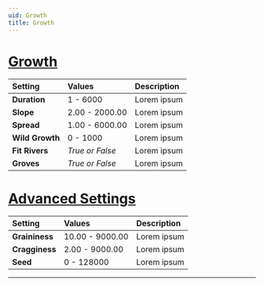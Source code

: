 ```yaml
---
uid: Growth
title: Growth
---
```


# [Growth](#tab/tabid-a)
| Setting            | Values       | Description                                               |
| :----------------- | :----------- | :-------------------------------------------------------- |
| **Duration**    | 1 - 6000        | Lorem ipsum |
| **Slope**       | 2.00 - 2000.00  | Lorem ipsum |
| **Spread**      | 1.00 - 6000.00  | Lorem ipsum |
| **Wild Growth** | 0 - 1000        | Lorem ipsum |
| **Fit Rivers**  | *True or False* | Lorem ipsum |
| **Groves**      | *True or False* | Lorem ipsum |

# [Advanced Settings](#tab/tabid-b)
| Setting            | Values       | Description                                               |
| :----------------- | :----------- | :-------------------------------------------------------- |
| **Graininess**  | 10.00 - 9000.00 | Lorem ipsum |
| **Cragginess**  | 2.00 - 9000.00  | Lorem ipsum |
| **Seed**        | 0 - 128000      | Lorem ipsum |

***

<!--examples-->